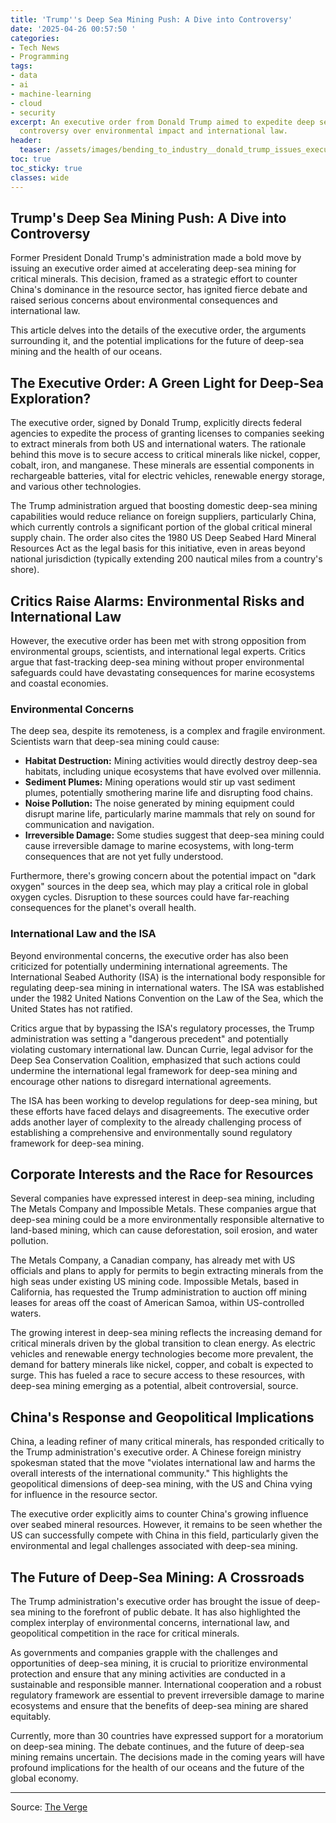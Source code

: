 ```yaml
---
title: 'Trump''s Deep Sea Mining Push: A Dive into Controversy'
date: '2025-04-26 00:57:50 '
categories:
- Tech News
- Programming
tags:
- data
- ai
- machine-learning
- cloud
- security
excerpt: An executive order from Donald Trump aimed to expedite deep sea mining sparks
  controversy over environmental impact and international law.
header:
  teaser: /assets/images/bending_to_industry__donald_trump_issues_executive_20250426005750.jpg
toc: true
toc_sticky: true
classes: wide
---
```


## Trump's Deep Sea Mining Push: A Dive into Controversy

Former President Donald Trump's administration made a bold move by issuing an executive order aimed at accelerating deep-sea mining for critical minerals. This decision, framed as a strategic effort to counter China's dominance in the resource sector, has ignited fierce debate and raised serious concerns about environmental consequences and international law.

This article delves into the details of the executive order, the arguments surrounding it, and the potential implications for the future of deep-sea mining and the health of our oceans.

## The Executive Order: A Green Light for Deep-Sea Exploration?

The executive order, signed by Donald Trump, explicitly directs federal agencies to expedite the process of granting licenses to companies seeking to extract minerals from both US and international waters. The rationale behind this move is to secure access to critical minerals like nickel, copper, cobalt, iron, and manganese. These minerals are essential components in rechargeable batteries, vital for electric vehicles, renewable energy storage, and various other technologies.

The Trump administration argued that boosting domestic deep-sea mining capabilities would reduce reliance on foreign suppliers, particularly China, which currently controls a significant portion of the global critical mineral supply chain. The order also cites the 1980 US Deep Seabed Hard Mineral Resources Act as the legal basis for this initiative, even in areas beyond national jurisdiction (typically extending 200 nautical miles from a country's shore).

## Critics Raise Alarms: Environmental Risks and International Law

However, the executive order has been met with strong opposition from environmental groups, scientists, and international legal experts. Critics argue that fast-tracking deep-sea mining without proper environmental safeguards could have devastating consequences for marine ecosystems and coastal economies.

### Environmental Concerns

The deep sea, despite its remoteness, is a complex and fragile environment. Scientists warn that deep-sea mining could cause:

*   **Habitat Destruction:** Mining activities would directly destroy deep-sea habitats, including unique ecosystems that have evolved over millennia.
*   **Sediment Plumes:** Mining operations would stir up vast sediment plumes, potentially smothering marine life and disrupting food chains.
*   **Noise Pollution:** The noise generated by mining equipment could disrupt marine life, particularly marine mammals that rely on sound for communication and navigation.
*   **Irreversible Damage:** Some studies suggest that deep-sea mining could cause irreversible damage to marine ecosystems, with long-term consequences that are not yet fully understood.

Furthermore, there's growing concern about the potential impact on "dark oxygen" sources in the deep sea, which may play a critical role in global oxygen cycles. Disruption to these sources could have far-reaching consequences for the planet's overall health.

### International Law and the ISA

Beyond environmental concerns, the executive order has also been criticized for potentially undermining international agreements. The International Seabed Authority (ISA) is the international body responsible for regulating deep-sea mining in international waters. The ISA was established under the 1982 United Nations Convention on the Law of the Sea, which the United States has not ratified.

Critics argue that by bypassing the ISA's regulatory processes, the Trump administration was setting a "dangerous precedent" and potentially violating customary international law. Duncan Currie, legal advisor for the Deep Sea Conservation Coalition, emphasized that such actions could undermine the international legal framework for deep-sea mining and encourage other nations to disregard international agreements.

The ISA has been working to develop regulations for deep-sea mining, but these efforts have faced delays and disagreements. The executive order adds another layer of complexity to the already challenging process of establishing a comprehensive and environmentally sound regulatory framework for deep-sea mining.

## Corporate Interests and the Race for Resources

Several companies have expressed interest in deep-sea mining, including The Metals Company and Impossible Metals. These companies argue that deep-sea mining could be a more environmentally responsible alternative to land-based mining, which can cause deforestation, soil erosion, and water pollution.

The Metals Company, a Canadian company, has already met with US officials and plans to apply for permits to begin extracting minerals from the high seas under existing US mining code. Impossible Metals, based in California, has requested the Trump administration to auction off mining leases for areas off the coast of American Samoa, within US-controlled waters.

The growing interest in deep-sea mining reflects the increasing demand for critical minerals driven by the global transition to clean energy. As electric vehicles and renewable energy technologies become more prevalent, the demand for battery minerals like nickel, copper, and cobalt is expected to surge. This has fueled a race to secure access to these resources, with deep-sea mining emerging as a potential, albeit controversial, source.

## China's Response and Geopolitical Implications

China, a leading refiner of many critical minerals, has responded critically to the Trump administration's executive order. A Chinese foreign ministry spokesman stated that the move "violates international law and harms the overall interests of the international community." This highlights the geopolitical dimensions of deep-sea mining, with the US and China vying for influence in the resource sector.

The executive order explicitly aims to counter China's growing influence over seabed mineral resources. However, it remains to be seen whether the US can successfully compete with China in this field, particularly given the environmental and legal challenges associated with deep-sea mining.

## The Future of Deep-Sea Mining: A Crossroads

The Trump administration's executive order has brought the issue of deep-sea mining to the forefront of public debate. It has also highlighted the complex interplay of environmental concerns, international law, and geopolitical competition in the race for critical minerals.

As governments and companies grapple with the challenges and opportunities of deep-sea mining, it is crucial to prioritize environmental protection and ensure that any mining activities are conducted in a sustainable and responsible manner. International cooperation and a robust regulatory framework are essential to prevent irreversible damage to marine ecosystems and ensure that the benefits of deep-sea mining are shared equitably.

Currently, more than 30 countries have expressed support for a moratorium on deep-sea mining. The debate continues, and the future of deep-sea mining remains uncertain. The decisions made in the coming years will have profound implications for the health of our oceans and the future of the global economy.


---

Source: [The Verge](https://www.theverge.com/news/656766/donald-trump-executive-order-deep-sea-mining)